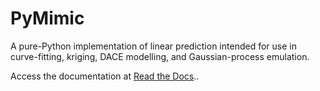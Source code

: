 PyMimic
=======

A pure-Python implementation of linear prediction intended for use in
curve-fitting, kriging, DACE modelling, and Gaussian-process
emulation.

Access the documentation at [Read the Docs](https://pymimic.readthedocs.io/en/latest/)..